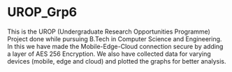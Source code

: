 # UROP_Grp6

This is the UROP (Undergraduate Research Opportunities Programme) Project done while pursuing B.Tech in Computer Science and Engineering.
In this we have made the Mobile-Edge-Cloud connection secure by adding a layer of AES 256 Encryption. We also have collected data for varying devices (mobile, edge and cloud) and plotted the graphs for better analysis.
